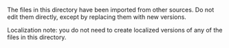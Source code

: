 The files in this directory have been imported from other sources. Do not
edit them directly, except by replacing them with new versions.

Localization note: you do not need to create localized versions of any of
                   the files in this directory.